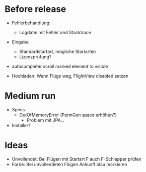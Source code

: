 # Before release
- Fehlerbehandlung:
  - Logdatei mit Fehler und Stacktrace
- Eingabe
  - Standardstartart, mögliche Startarten
  - Lizenzprüfung?
- autocompleter
  scroll marked element to visible

- Hochladen: Wenn Flüge weg, FlightView disabled setzen

# Medium run
- Specs
  - OutOfMemoryError (PermGen space erhöhen?)
    - Problem mit JPA...
- Installer?

# Ideas
- Unvollendet: Bei Flügen mit Startart F auch F-Schlepper prüfen
- Farbe: Bei unvollendeten Flügen Ankunft blau markieren



